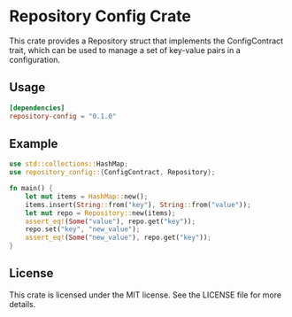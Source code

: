 # Repository Config Crate
This crate provides a Repository struct that implements the ConfigContract trait, which can be used to manage a set of key-value pairs in a configuration.

## Usage

```toml
[dependencies]
repository-config = "0.1.0"
```

## Example
```rust
use std::collections::HashMap;
use repository_config::{ConfigContract, Repository};

fn main() {
    let mut items = HashMap::new();
    items.insert(String::from("key"), String::from("value"));
    let mut repo = Repository::new(items);
    assert_eq!(Some("value"), repo.get("key"));
    repo.set("key", "new_value");
    assert_eq!(Some("new_value"), repo.get("key"));
}
```

## License
This crate is licensed under the MIT license. See the LICENSE file for more details.




